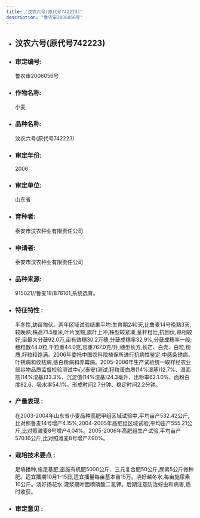 ```yaml
---
title: "汶农六号(原代号742223)"
description: "鲁农审2006056号"
---
```

* ## 汶农六号(原代号742223)
* ###  审定编号:  
   鲁农审2006056号

*  ### 作物名称:  
   小麦

*   ###  品种名称: 
    汶农六号(原代号742223)

*   ### 审定年份: 
    2006

*   ### 审定单位:  
    山东省

*   ### 育种者:  
    泰安市汶农种业有限责任公司

*   ### 申请者:  
    泰安市汶农种业有限责任公司

*   ### 品种来源:  
    915021//鲁麦18/876161,系统选育。

*   ### 特征特性 : 
    半冬性,幼苗匍伏。两年区域试验结果平均:生育期240天,比鲁麦14号晚熟3天,较晚熟;株高71.5厘米,叶片宽短,旗叶上冲,株型较紧凑,茎杆粗壮,抗倒伏,熟相较好;亩最大分蘖92.0万,亩有效穗30.2万穗,分蘖成穗率32.9%,分蘖成穗率一般;穗粒数44.0粒,千粒重44.0克,容重767.0克/升;穗型长方,长芒、白壳、白粒,粉质,籽粒较饱满。2006年委托中国农科院植保所进行抗病性鉴定:中感条锈病、叶锈病和纹枯病,感白粉病和赤霉病。2005-2006年生产试验统一取样经农业部谷物品质监督检验测试中心(泰安)测试:籽粒蛋白质(14%湿基)12.7%、湿面筋(14%湿基)33.3%、沉淀值(14%湿基)24.3毫升、出粉率62.1.0%、面粉白度82.6、吸水率54.1%、形成时间2.7分钟、稳定时间2.2分钟。

*   ### 产量表现 : 
    在2003-2004年山东省小麦品种高肥甲组区域试验中,平均亩产532.42公斤,比对照鲁麦14号增产4.15%;2004-2005年高肥组区域试验,平均亩产555.21公斤,比对照潍麦8号增产4.04%。2005-2006年高肥组生产试验,平均亩产570.16公斤,比对照潍麦8号增产7.90%。

*   ### 栽培技术要点 : 
    足墒播种,施足基肥,亩施有机肥5000公斤、三元复合肥50公斤,尿素5公斤做种肥。适宜播期10月1-15日,适宜播量每亩基本苗15万。浇好越冬水,每亩施尿素10公斤。浇好扬花水,灌浆期叶面喷磷酸二氢钾。后期注意防治蚜虫和病害,适时收获。

*   ### 审定意见 : 
    
